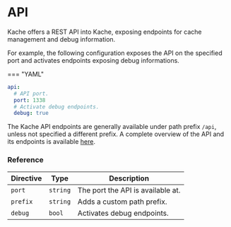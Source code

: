 # API

Kache offers a REST API into Kache, exposing endpoints for cache management and debug information.

For example, the following configuration exposes the API on the specified port and activates endpoints exposing debug informations.

=== "YAML"
  ``` yaml
  api:
    # API port.
    port: 1338
    # Activate debug endpoints.
    debug: true
  ```

The Kache API endpoints are generally available under path prefix `/api`, unless not specified a different prefix. A complete overview of the API and its endpoints is available [here](./api_specification.md).

### Reference

| Directive     | Type        | Description                          |
| -----------   | ----------- | ------------------------------------ |
| `port`        | `string`    | The port the API is available at.      |
| `prefix`      | `string`    | Adds a custom path prefix.           |
| `debug`       | `bool`      | Activates debug endpoints.           |